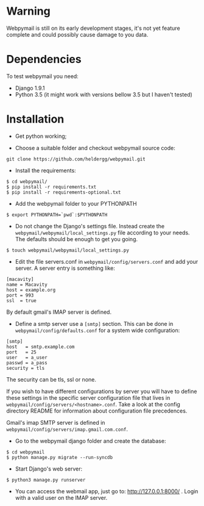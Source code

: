 # Warning

Webpymail is still on its early development stages, it's not yet feature complete and could possibly cause damage to you data.

# Dependencies

To test webpymail you need:

  * Django 1.9.1
  * Python 3.5 (it might work with versions bellow 3.5 but I haven't tested)

# Installation

  * Get python working;

  * Choose a suitable folder and checkout webpymail source code:

```
git clone https://github.com/heldergg/webpymail.git
```

  * Install the requirements:

```
$ cd webpymail/
$ pip install -r requirements.txt
$ pip install -r requirements-optional.txt
```

  * Add the webpymail folder to your PYTHONPATH

```
$ export PYTHONPATH=`pwd`:$PYTHONPATH
```

  * Do not change the Django's settings file. Instead create the `webpymail/webpymail/local_settings.py` file according to your needs. The defaults should be enough to get you going.

```
$ touch webpymail/webpymail/local_settings.py
```

  * Edit the file servers.conf in `webpymail/config/servers.conf` and add your server. A server entry is something like:

```
[macavity]
name = Macavity
host = example.org
port = 993
ssl  = true
```

By default gmail's IMAP server is defined.

  * Define a smtp server use a `[smtp]` section. This can be done in `webpymail/config/defaults.conf` for a system wide configuration:

```
[smtp]
host   = smtp.example.com
port   = 25
user   = a_user
passwd = a_pass
security = tls
```

The security can be tls, ssl or none.

If you wish to have different configurations by server you will have to define these settings in the specific server configuration file that lives in `webpymail/config/servers/<hostname>.conf`. Take a look at the config directory README for information about configuration file precedences.

Gmail's imap SMTP server is defined in
`webpymail/config/servers/imap.gmail.com.conf`.

  * Go to the webpymail django folder and create the database:

```
$ cd webpymail
$ python manage.py migrate --run-syncdb
```

  * Start Django's web server:

```
$ python3 manage.py runserver
```

  * You can access the webmail app, just go to: http://127.0.0.1:8000/ . Login with a valid user on the IMAP server.

